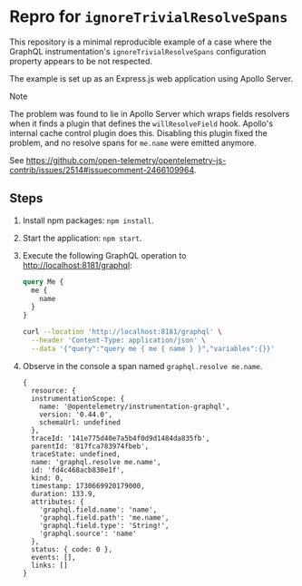 # Repro for `ignoreTrivialResolveSpans`

This repository is a minimal reproducible example of a case where the GraphQL instrumentation's `ignoreTrivialResolveSpans` configuration property appears to be not respected.

The example is set up as an Express.js web application using Apollo Server.

> [!NOTE]
> The problem was found to lie in Apollo Server which wraps fields resolvers when it finds a plugin that defines the `willResolveField` hook.
> Apollo's internal cache control plugin does this.
> Disabling this plugin fixed the problem, and no resolve spans for `me.name` were emitted anymore.
>
> See <https://github.com/open-telemetry/opentelemetry-js-contrib/issues/2514#issuecomment-2466109964>.

## Steps

1. Install npm packages: `npm install`.
2. Start the application: `npm start`.
3. Execute the following GraphQL operation to <http://localhost:8181/graphql>:

   ```graphql
   query Me {
     me {
       name
     }
   }
   ```
   
   ```bash
   curl --location 'http://localhost:8181/graphql' \
     --header 'Content-Type: application/json' \
     --data '{"query":"query me { me { name } }","variables":{}}'
   ```
   
4. Observe in the console a span named `graphql.resolve me.name`.

   ```console
   {
     resource: {
     instrumentationScope: {
       name: '@opentelemetry/instrumentation-graphql',
       version: '0.44.0',
       schemaUrl: undefined
     },
     traceId: '141e775d40e7a5b4f0d9d1484da835fb',
     parentId: '817fca783974fbeb',
     traceState: undefined,
     name: 'graphql.resolve me.name',
     id: 'fd4c468acb830e1f',
     kind: 0,
     timestamp: 1730669920179000,
     duration: 133.9,
     attributes: {
       'graphql.field.name': 'name',
       'graphql.field.path': 'me.name',
       'graphql.field.type': 'String!',
       'graphql.source': 'name'
     },
     status: { code: 0 },
     events: [],
     links: []
   }
   ```
